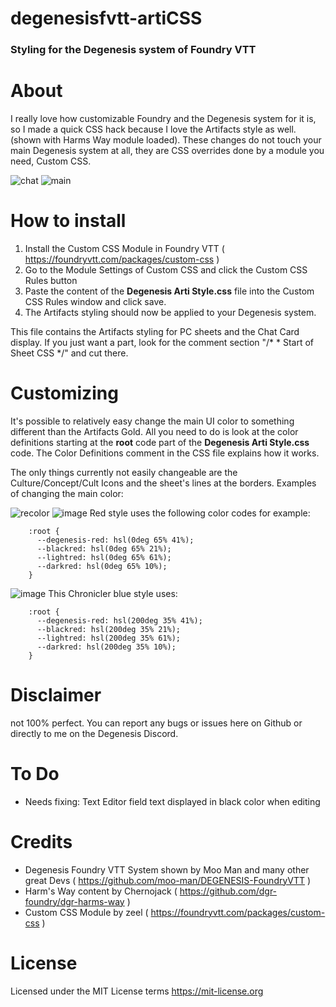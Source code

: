 # degenesisfvtt-artiCSS
### Styling for the Degenesis system of Foundry VTT

# About
I really love how customizable Foundry and the Degenesis system for it is, so I made a quick CSS hack because I love the Artifacts style as well. (shown with Harms Way module loaded). These changes do not touch your main Degenesis system at all, they are CSS overrides done by a module you need, Custom CSS.

![chat](https://user-images.githubusercontent.com/72170114/134515530-f8d89b3e-6de9-4d17-bdaa-64bc81652652.png)
![main](https://user-images.githubusercontent.com/72170114/134515544-d87a5dae-f057-4892-93bd-9b54d298ef92.png)

# How to install
1. Install the Custom CSS Module in Foundry VTT ( https://foundryvtt.com/packages/custom-css )
2. Go to the Module Settings of Custom CSS and click the Custom CSS Rules button
3. Paste the content of the **Degenesis Arti Style.css** file into the Custom CSS Rules window and click save.
4. The Artifacts styling should now be applied to your Degenesis system.

This file contains the Artifacts styling for PC sheets and the Chat Card display. If you just want a part, look for the comment section "/* * Start of Sheet CSS */" and cut there. 

# Customizing
It's possible to relatively easy change the main UI color to something different than the Artifacts Gold. All you need to do is look at the color definitions starting at the **root** code part of the **Degenesis Arti Style.css** code. The Color Definitions comment in the CSS file explains how it works.

The only things currently not easily changeable are the Culture/Concept/Cult Icons and the sheet's lines at the borders.
Examples of changing the main color:

![recolor](https://user-images.githubusercontent.com/72170114/134515554-e4f8cdce-ef1f-424e-ba1d-71d216745c59.png)
![image](https://user-images.githubusercontent.com/72170114/134558099-43db65de-9af2-446f-9a5a-b869b83dcb02.png)
Red style uses the following color codes for example:
```
    :root {
      --degenesis-red: hsl(0deg 65% 41%);
      --blackred: hsl(0deg 65% 21%);
      --lightred: hsl(0deg 65% 61%);
      --darkred: hsl(0deg 65% 10%);
    }
```
![image](https://user-images.githubusercontent.com/72170114/134559051-ee4d74db-97bf-4097-838f-408376f41b00.png)
This Chronicler blue style uses:
```
    :root {
      --degenesis-red: hsl(200deg 35% 41%);
      --blackred: hsl(200deg 35% 21%);
      --lightred: hsl(200deg 35% 61%);
      --darkred: hsl(200deg 35% 10%);
    }
```
# Disclaimer
not 100% perfect. You can report any bugs or issues here on Github or directly to me on the Degenesis Discord.

# To Do
- Needs fixing: Text Editor field text displayed in black color when editing 

# Credits
- Degenesis Foundry VTT System shown by Moo Man and many other great Devs ( https://github.com/moo-man/DEGENESIS-FoundryVTT )
- Harm's Way content by Chernojack ( https://github.com/dgr-foundry/dgr-harms-way )
- Custom CSS Module by zeel ( https://foundryvtt.com/packages/custom-css )

# License
Licensed under the MIT License terms https://mit-license.org
